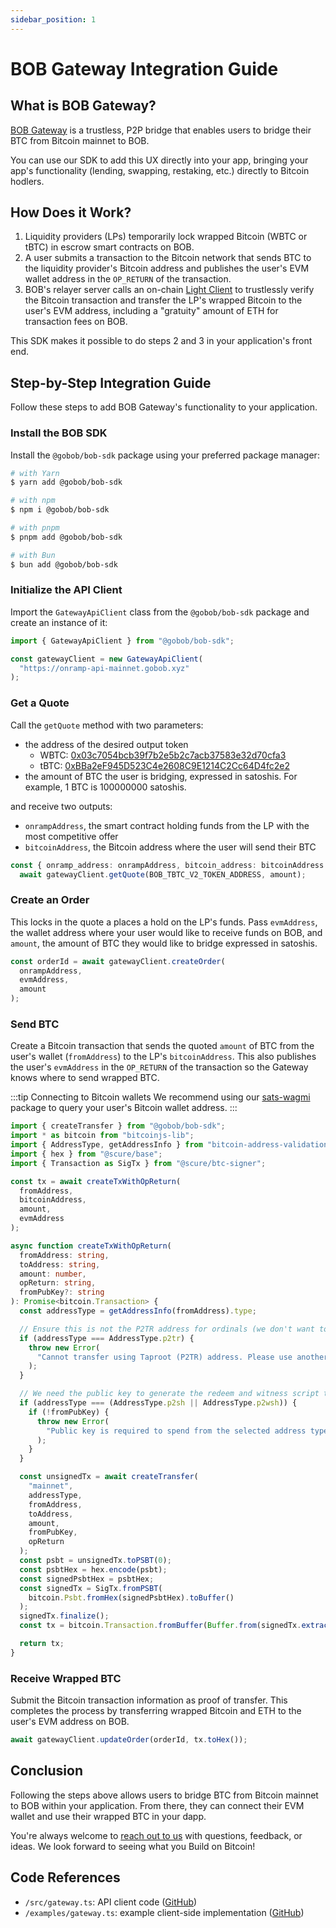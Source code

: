 ```yaml
---
sidebar_position: 1
---
```


# BOB Gateway Integration Guide

## What is BOB Gateway?

[BOB Gateway](https://docs.gobob.xyz/docs/learn/guides/bitcoin-bridge/) is a trustless, P2P bridge that enables users to bridge their BTC from Bitcoin mainnet to BOB.

You can use our SDK to add this UX directly into your app, bringing your app's functionality (lending, swapping, restaking, etc.) directly to Bitcoin hodlers.

## How Does it Work?

1. Liquidity providers (LPs) temporarily lock wrapped Bitcoin (WBTC or tBTC) in escrow smart contracts on BOB.
2. A user submits a transaction to the Bitcoin network that sends BTC to the liquidity provider's Bitcoin address and publishes the user's EVM wallet address in the `OP_RETURN` of the transaction.
3. BOB's relayer server calls an on-chain [Light Client](../examples/btc-swap/index.mdx) to trustlessly verify the Bitcoin transaction and transfer the LP's wrapped Bitcoin to the user's EVM address, including a "gratuity" amount of ETH for transaction fees on BOB.

This SDK makes it possible to do steps 2 and 3 in your application's front end.

## Step-by-Step Integration Guide

Follow these steps to add BOB Gateway's functionality to your application.

### Install the BOB SDK

Install the `@gobob/bob-sdk` package using your preferred package manager:

```sh
# with Yarn
$ yarn add @gobob/bob-sdk

# with npm
$ npm i @gobob/bob-sdk

# with pnpm
$ pnpm add @gobob/bob-sdk

# with Bun
$ bun add @gobob/bob-sdk
```

### Initialize the API Client

Import the `GatewayApiClient` class from the `@gobob/bob-sdk` package and create an instance of it:

```ts title="/src/utils/gateway.ts"
import { GatewayApiClient } from "@gobob/bob-sdk";

const gatewayClient = new GatewayApiClient(
  "https://onramp-api-mainnet.gobob.xyz"
);
```

### Get a Quote

Call the `getQuote` method with two parameters:

- the address of the desired output token
  - WBTC: [0x03c7054bcb39f7b2e5b2c7acb37583e32d70cfa3](https://explorer.gobob.xyz/address/0x03c7054bcb39f7b2e5b2c7acb37583e32d70cfa3)
  - tBTC: [0xBBa2eF945D523C4e2608C9E1214C2Cc64D4fc2e2](https://explorer.gobob.xyz/address/0xBBa2eF945D523C4e2608C9E1214C2Cc64D4fc2e2)
- the amount of BTC the user is bridging, expressed in satoshis. For example, 1 BTC is 100000000 satoshis.

and receive two outputs:

- `onrampAddress`, the smart contract holding funds from the LP with the most competitive offer
- `bitcoinAddress`, the Bitcoin address where the user will send their BTC

```ts title="/src/utils/gateway.ts"
const { onramp_address: onrampAddress, bitcoin_address: bitcoinAddress } =
  await gatewayClient.getQuote(BOB_TBTC_V2_TOKEN_ADDRESS, amount);
```

### Create an Order

This locks in the quote a places a hold on the LP's funds. Pass `evmAddress`, the wallet address where your user would like to receive funds on BOB, and `amount`, the amount of BTC they would like to bridge expressed in satoshis.

```ts title="/src/utils/gateway.ts"
const orderId = await gatewayClient.createOrder(
  onrampAddress,
  evmAddress,
  amount
);
```

### Send BTC

Create a Bitcoin transaction that sends the quoted `amount` of BTC from the user's wallet (`fromAddress`) to the LP's `bitcoinAddress`. This also publishes the user's `evmAddress` in the `OP_RETURN` of the transaction so the Gateway knows where to send wrapped BTC.

:::tip Connecting to Bitcoin wallets
We recommend using our [sats-wagmi](./sats-wagmi.md) package to query your user's Bitcoin wallet address.
:::

```ts title="/src/utils/gateway.ts"
import { createTransfer } from "@gobob/bob-sdk";
import * as bitcoin from "bitcoinjs-lib";
import { AddressType, getAddressInfo } from "bitcoin-address-validation";
import { hex } from "@scure/base";
import { Transaction as SigTx } from "@scure/btc-signer";

const tx = await createTxWithOpReturn(
  fromAddress,
  bitcoinAddress,
  amount,
  evmAddress
);

async function createTxWithOpReturn(
  fromAddress: string,
  toAddress: string,
  amount: number,
  opReturn: string,
  fromPubKey?: string
): Promise<bitcoin.Transaction> {
  const addressType = getAddressInfo(fromAddress).type;

  // Ensure this is not the P2TR address for ordinals (we don't want to spend from it)
  if (addressType === AddressType.p2tr) {
    throw new Error(
      "Cannot transfer using Taproot (P2TR) address. Please use another address type."
    );
  }

  // We need the public key to generate the redeem and witness script to spend the scripts
  if (addressType === (AddressType.p2sh || AddressType.p2wsh)) {
    if (!fromPubKey) {
      throw new Error(
        "Public key is required to spend from the selected address type"
      );
    }
  }

  const unsignedTx = await createTransfer(
    "mainnet",
    addressType,
    fromAddress,
    toAddress,
    amount,
    fromPubKey,
    opReturn
  );
  const psbt = unsignedTx.toPSBT(0);
  const psbtHex = hex.encode(psbt);
  const signedPsbtHex = psbtHex;
  const signedTx = SigTx.fromPSBT(
    bitcoin.Psbt.fromHex(signedPsbtHex).toBuffer()
  );
  signedTx.finalize();
  const tx = bitcoin.Transaction.fromBuffer(Buffer.from(signedTx.extract()));

  return tx;
}
```

### Receive Wrapped BTC

Submit the Bitcoin transaction information as proof of transfer. This completes the process by transferring wrapped Bitcoin and ETH to the user's EVM address on BOB.

```ts
await gatewayClient.updateOrder(orderId, tx.toHex());
```

## Conclusion

Following the steps above allows users to bridge BTC from Bitcoin mainnet to BOB within your application. From there, they can connect their EVM wallet and use their wrapped BTC in your dapp.

You're always welcome to [reach out to us](../../learn/introduction/contribution.md) with questions, feedback, or ideas. We look forward to seeing what you Build on Bitcoin!

## Code References

- `/src/gateway.ts`: API client code ([GitHub](https://github.com/bob-collective/bob/blob/master/sdk/src/gateway.ts))
- `/examples/gateway.ts`: example client-side implementation ([GitHub](https://github.com/bob-collective/bob/blob/master/sdk/examples/gateway.ts))
